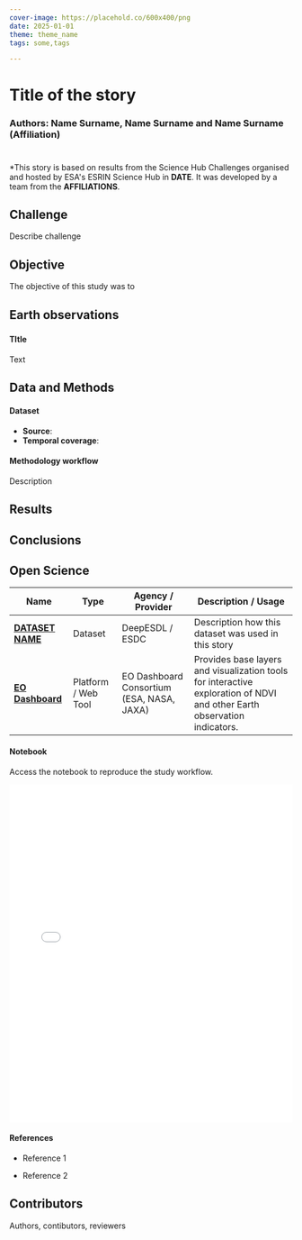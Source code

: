 ```yaml
---
cover-image: https://placehold.co/600x400/png
date: 2025-01-01
theme: theme_name
tags: some,tags

---
```


# Title of the story <!--{ as="img" mode="hero" src="https://placehold.co/600x400/png" }-->
### Authors: Name Surname, Name Surname and Name Surname (Affiliation) <!--{ style="font-size:1.5rem;opacity:0.7;margin-top:1rem;" }-->

# 
*This story is based on results from the Science Hub Challenges organised and hosted by ESA's ESRIN Science Hub in **DATE**. It was developed by a team from the **AFFILIATIONS**.

## Challenge
Describe challenge


## Objective
The objective of this study was to 


## Earth observations <!--{ as="eox-map" mode="tour" }-->

### <!--{ layers='[{"type":"Group","properties":{"id":"OverlayGroup","title":"Overlay Layers"},"layers":[{"type":"Tile","properties":{"id":"overlay_bright;:;EPSG:3857","title":"Overlay labels"},"source":{"type":"XYZ","url":"//s2maps-tiles.eu/wmts/1.0.0/overlay_base_bright_3857/default/g/{z}/{y}/{x}.png","projection":"EPSG:3857"}}]},{"type":"Group","properties":{"id":"AnalysisGroup","title":"Data Layers"},"layers":[{"type":"Tile","properties":{"id":"ESDC_kndvi;:;2021-12-23T00:00:00Z;:;xcube tiles;:;EPSG:3857","title":"xcube tiles"},"source":{"type":"XYZ","url":"https://api.earthsystemdatalab.net/api/tiles/esdc/kndvi/{z}/{y}/{x}?crs=EPSG:3857&time=2021-12-23T00:00:00Z&vmin=0&vmax=1&cbar=RdYlGn","projection":"EPSG:3857"}}]},{"type":"Group","properties":{"id":"BaseLayersGroup","title":"Base Layers"},"layers":[{"type":"Tile","properties":{"id":"cloudless-2024;:;EPSG:3857","title":"EOxCloudless 2024"},"source":{"type":"XYZ","url":"//s2maps-tiles.eu/wmts/1.0.0/s2cloudless-2024_3857/default/g/{z}/{y}/{x}.jpeg","projection":"EPSG:3857"},"visible":true},{"type":"Tile","properties":{"id":"OSM;:;EPSG:3857","title":"OSM Background"},"source":{"type":"XYZ","url":"//s2maps-tiles.eu/wmts/1.0.0/osm_3857/default/g/{z}/{y}/{x}.jpeg","projection":"EPSG:3857"},"visible":false},{"type":"Tile","properties":{"id":"terrain-light;:;EPSG:3857","title":"Terrain Light"},"source":{"type":"XYZ","url":"//s2maps-tiles.eu/wmts/1.0.0/terrain-light_3857/default/g/{z}/{y}/{x}.jpeg","projection":"EPSG:3857"},"visible":false}]}]' zoom="2.6456584324087107" center=[-10.569682342641302,7.8903138332408105] projection="" animationOptions={duration:500}}-->
#### TItle
Text




## Data and Methods
#### Dataset
- **Source**: 
- **Temporal coverage**: 

#### Methodology workflow
Description



## Results


## Conclusions



## <!--{ as="div" }--> Open Science
| **Name**                                                                                                                                                 | **Type**            | **Agency / Provider**                     | **Description / Usage**                                                                                                                                                                                                                 |
| -------------------------------------------------------------------------------------------------------------------------------------------------------- | ------------------- | ----------------------------------------- | --------------------------------------------------------------------------------------------------------------------------------------------------------------------------------------------------------------------------------------- |
| **[DATASET NAME](LINK)** | Dataset             | DeepESDL / ESDC                           | Description how this dataset was used in this story |
| **[EO Dashboard](https://eodashboard.org/explore/?x=15.0000&y=48.0000&z=4.0000&datetime=2025-09-19&template=expert)**                                    | Platform / Web Tool | EO Dashboard Consortium (ESA, NASA, JAXA) | Provides base layers and visualization tools for interactive exploration of NDVI and other Earth observation indicators.                                                                                                                |

#### Notebook
Access the notebook to reproduce the study workflow.
<iframe width="100%" height="600" src="LINK TO NOTEBOOK" frameborder="0"></iframe>


#### References
- Reference 1

- Reference 2



## Contributors
Authors, contibutors, reviewers 

